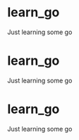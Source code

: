 # learn_go

Just learning some go
# learn_go

Just learning some go
# learn_go

Just learning some go

